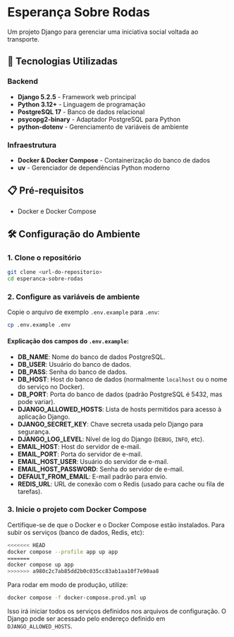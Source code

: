 # Esperança Sobre Rodas

Um projeto Django para gerenciar uma iniciativa social voltada ao transporte.

## 🚀 Tecnologias Utilizadas

### Backend

- **Django 5.2.5** - Framework web principal
- **Python 3.12+** - Linguagem de programação
- **PostgreSQL 17** - Banco de dados relacional
- **psycopg2-binary** - Adaptador PostgreSQL para Python
- **python-dotenv** - Gerenciamento de variáveis de ambiente

### Infraestrutura

- **Docker & Docker Compose** - Containerização do banco de dados
- **uv** - Gerenciador de dependências Python moderno

## 📋 Pré-requisitos

- Docker e Docker Compose

## 🛠️ Configuração do Ambiente

### 1. Clone o repositório

```bash
git clone <url-do-repositorio>
cd esperanca-sobre-rodas
```

### 2. Configure as variáveis de ambiente

Copie o arquivo de exemplo `.env.example` para `.env`:

```bash
cp .env.example .env
```

#### Explicação dos campos do `.env.example`:

- **DB_NAME**: Nome do banco de dados PostgreSQL.
- **DB_USER**: Usuário do banco de dados.
- **DB_PASS**: Senha do banco de dados.
- **DB_HOST**: Host do banco de dados (normalmente `localhost` ou o nome do serviço no Docker).
- **DB_PORT**: Porta do banco de dados (padrão PostgreSQL é 5432, mas pode variar).
- **DJANGO_ALLOWED_HOSTS**: Lista de hosts permitidos para acesso à aplicação Django.
- **DJANGO_SECRET_KEY**: Chave secreta usada pelo Django para segurança.
- **DJANGO_LOG_LEVEL**: Nível de log do Django (`DEBUG`, `INFO`, etc).
- **EMAIL_HOST**: Host do servidor de e-mail.
- **EMAIL_PORT**: Porta do servidor de e-mail.
- **EMAIL_HOST_USER**: Usuário do servidor de e-mail.
- **EMAIL_HOST_PASSWORD**: Senha do servidor de e-mail.
- **DEFAULT_FROM_EMAIL**: E-mail padrão para envio.
- **REDIS_URL**: URL de conexão com o Redis (usado para cache ou fila de tarefas).

### 3. Inicie o projeto com Docker Compose

Certifique-se de que o Docker e o Docker Compose estão instalados. Para subir os serviços (banco de dados, Redis, etc):

```bash
<<<<<<< HEAD
docker compose --profile app up app
=======
docker compose up app
>>>>>>> a980c2c7ab85dd2b0c035cc83ab1aa10f7e90aa8
```

Para rodar em modo de produção, utilize:

```bash
docker compose -f docker-compose.prod.yml up
```

Isso irá iniciar todos os serviços definidos nos arquivos de configuração. O Django pode ser acessado pelo endereço definido em `DJANGO_ALLOWED_HOSTS`.
